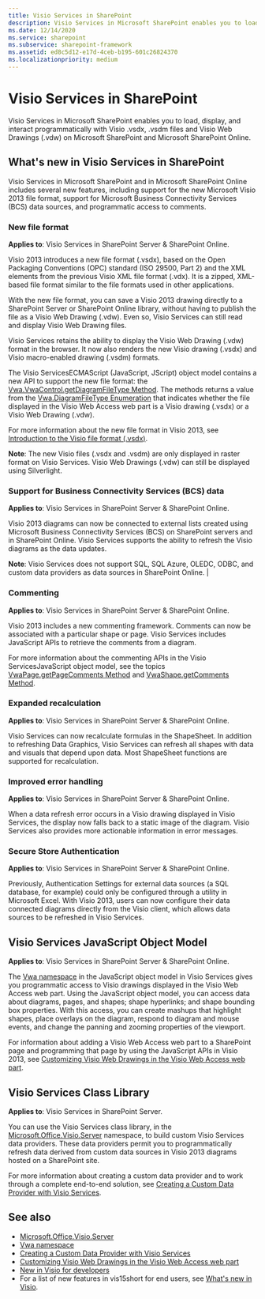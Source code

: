 ```yaml
---
title: Visio Services in SharePoint
description: Visio Services in Microsoft SharePoint enables you to load, display, and interact programmatically with Visio .vsdx, .vsdm files and Visio Web Drawings (.vdw) on Microsoft SharePoint and Microsoft SharePoint Online.
ms.date: 12/14/2020
ms.service: sharepoint
ms.subservice: sharepoint-framework
ms.assetid: ed8c5d12-e17d-4ceb-b195-601c26824370
ms.localizationpriority: medium
---
```

# Visio Services in SharePoint

Visio Services in Microsoft SharePoint enables you to load, display, and interact programmatically with Visio .vsdx, .vsdm files and Visio Web Drawings (.vdw) on Microsoft SharePoint and Microsoft SharePoint Online.

## What's new in Visio Services in SharePoint

Visio Services in Microsoft SharePoint and in Microsoft SharePoint Online includes several new features, including support for the new Microsoft Visio 2013 file format, support for Microsoft Business Connectivity Services (BCS) data sources, and programmatic access to comments.

### New file format

**Applies to**: Visio Services in SharePoint Server & SharePoint Online.

Visio 2013 introduces a new file format (.vsdx), based on the Open Packaging Conventions (OPC) standard (ISO 29500, Part 2) and the XML elements from the previous Visio XML file format (.vdx). It is a zipped, XML-based file format similar to the file formats used in other applications.

With the new file format, you can save a Visio 2013 drawing directly to a SharePoint Server or SharePoint Online library, without having to publish the file as a Visio Web Drawing (.vdw). Even so, Visio Services can still read and display Visio Web Drawing files.

Visio Services retains the ability to display the Visio Web Drawing (.vdw) format in the browser. It now also renders the new Visio drawing (.vsdx) and Visio macro-enabled drawing (.vsdm) formats.

The Visio ServicesECMAScript (JavaScript, JScript) object model contains a new API to support the new file format: the  [Vwa.VwaControl.getDiagramFileType Method](https://msdn.microsoft.com/library/fd8ca95f-a3be-4000-bce8-3aaf1f48148c%28Office.15%29.aspx). The methods returns a value from the  [Vwa.DiagramFileType Enumeration](https://msdn.microsoft.com/library/dd2f8a5d-a54b-44bd-a458-02efdcba0201%28Office.15%29.aspx) that indicates whether the file displayed in the Visio Web Access web part is a Visio drawing (.vsdx) or a Visio Web Drawing (.vdw).

For more information about the new file format in Visio 2013, see  [Introduction to the Visio file format (.vsdx)](https://msdn.microsoft.com/library/69736f40-8f67-46c2-abf6-82dffecb2274%28Office.15%29.aspx).

**Note**: The new Visio files (.vsdx and .vsdm) are only displayed in raster format on Visio Services. Visio Web Drawings (.vdw) can still be displayed using Silverlight.

### Support for Business Connectivity Services (BCS) data

**Applies to**: Visio Services in SharePoint Server & SharePoint Online.

Visio 2013 diagrams can now be connected to external lists created using Microsoft Business Connectivity Services (BCS) on SharePoint servers and in SharePoint Online. Visio Services supports the ability to refresh the Visio diagrams as the data updates.

**Note**: Visio Services does not support SQL, SQL Azure, OLEDC, ODBC, and custom data providers as data sources in SharePoint Online.           |

### Commenting

**Applies to**: Visio Services in SharePoint Server & SharePoint Online.

Visio 2013 includes a new commenting framework. Comments can now be associated with a particular shape or page. Visio Services includes JavaScript APIs to retrieve the comments from a diagram.

For more information about the commenting APIs in the Visio ServicesJavaScript object model, see the topics  [VwaPage.getPageComments Method](https://msdn.microsoft.com/library/d1e7740c-e0fa-4823-b2b6-14551bb84c36%28Office.15%29.aspx) and [VwaShape.getComments Method](https://msdn.microsoft.com/library/fcdec9c2-a503-4315-b048-033cd5ac09dd%28Office.15%29.aspx).

### Expanded recalculation

**Applies to**: Visio Services in SharePoint Server & SharePoint Online.

Visio Services can now recalculate formulas in the ShapeSheet. In addition to refreshing Data Graphics, Visio Services can refresh all shapes with data and visuals that depend upon data. Most ShapeSheet functions are supported for recalculation.

### Improved error handling

**Applies to**: Visio Services in SharePoint Server & SharePoint Online.

When a data refresh error occurs in a Visio drawing displayed in Visio Services, the display now falls back to a static image of the diagram. Visio Services also provides more actionable information in error messages.

### Secure Store Authentication

**Applies to**: Visio Services in SharePoint Server & SharePoint Online.

Previously, Authentication Settings for external data sources (a SQL database, for example) could only be configured through a utility in Microsoft Excel. With Visio 2013, users can now configure their data connected diagrams directly from the Visio client, which allows data sources to be refreshed in Visio Services.

## Visio Services JavaScript Object Model

**Applies to**: Visio Services in SharePoint Server & SharePoint Online.

The [Vwa namespace](https://msdn.microsoft.com/library/b67939fa-d3db-41ff-8864-eabd318ba7c4%28Office.15%29.aspx) in the JavaScript object model in Visio Services gives you programmatic access to Visio drawings displayed in the Visio Web Access web part. Using the JavaScript object model, you can access data about diagrams, pages, and shapes; shape hyperlinks; and shape bounding box properties. With this access, you can create mashups that highlight shapes, place overlays on the diagram, respond to diagram and mouse events, and change the panning and zooming properties of the viewport.

For information about adding a Visio Web Access web part to a SharePoint page and programming that page by using the JavaScript APIs in Visio 2013, see [Customizing Visio Web Drawings in the Visio Web Access web part](https://msdn.microsoft.com/library/ff394649.aspx).

## Visio Services Class Library

**Applies to**: Visio Services in SharePoint Server.

You can use the Visio Services class library, in the  [Microsoft.Office.Visio.Server](https://msdn.microsoft.com/library/Microsoft.Office.Visio.Server.aspx) namespace, to build custom Visio Services data providers. These data providers permit you to programmatically refresh data derived from custom data sources in Visio 2013 diagrams hosted on a SharePoint site.

For more information about creating a custom data provider and to work through a complete end-to-end solution, see  [Creating a Custom Data Provider with Visio Services](https://msdn.microsoft.com/library/ff394595.aspx).

## See also

- [Microsoft.Office.Visio.Server](https://msdn.microsoft.com/library/Microsoft.Office.Visio.Server.aspx)
- [Vwa namespace](https://msdn.microsoft.com/library/b67939fa-d3db-41ff-8864-eabd318ba7c4%28Office.15%29.aspx)
- [Creating a Custom Data Provider with Visio Services](https://msdn.microsoft.com/library/ff394595.aspx)
- [Customizing Visio Web Drawings in the Visio Web Access web part](https://msdn.microsoft.com/library/ff394649.aspx)
- [New in Visio for developers](https://msdn.microsoft.com/library/7e3fb858-0ab8-bd2e-217c-c85b10d79785%28Office.15%29.aspx)
- For a list of new features in vis15short for end users, see [What's new in Visio](https://office.com/redir/HA102749364.aspx).
